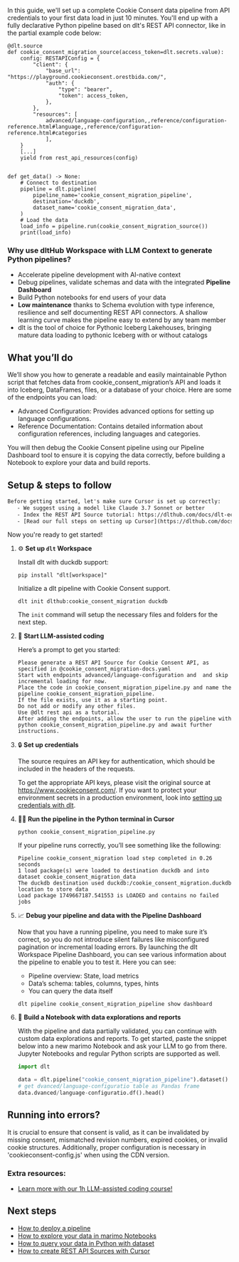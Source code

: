 In this guide, we'll set up a complete Cookie Consent data pipeline from API credentials to your first data load in just 10 minutes. You'll end up with a fully declarative Python pipeline based on dlt's REST API connector, like in the partial example code below:

```python-outcome
@dlt.source
def cookie_consent_migration_source(access_token=dlt.secrets.value):
    config: RESTAPIConfig = {
        "client": {
            "base_url": "https://playground.cookieconsent.orestbida.com/",
            "auth": {
                "type": "bearer",
                "token": access_token,
            },
        },
        "resources": [
            advanced/language-configuration,,reference/configuration-reference.html#language,,reference/configuration-reference.html#categories
            ],
    }
    [...]
    yield from rest_api_resources(config)


def get_data() -> None:
    # Connect to destination
    pipeline = dlt.pipeline(
        pipeline_name='cookie_consent_migration_pipeline',
        destination='duckdb',
        dataset_name='cookie_consent_migration_data', 
    )
    # Load the data
    load_info = pipeline.run(cookie_consent_migration_source())
    print(load_info) 
```

### Why use dltHub Workspace with LLM Context to generate Python pipelines?

- Accelerate pipeline development with AI-native context
- Debug pipelines, validate schemas and data with the integrated **Pipeline Dashboard**
- Build Python notebooks for end users of your data
- **Low maintenance** thanks to Schema evolution with type inference, resilience and self documenting REST API connectors. A shallow learning curve makes the pipeline easy to extend by any team member
- dlt is the tool of choice for Pythonic Iceberg Lakehouses, bringing mature data loading to pythonic Iceberg with or without catalogs

## What you’ll do

We’ll show you how to generate a readable and easily maintainable Python script that fetches data from cookie_consent_migration’s API and loads it into Iceberg, DataFrames, files, or a database of your choice. Here are some of the endpoints you can load:

- Advanced Configuration: Provides advanced options for setting up language configurations.
- Reference Documentation: Contains detailed information about configuration references, including languages and categories.

You will then debug the Cookie Consent pipeline using our Pipeline Dashboard tool to ensure it is copying the data correctly, before building a Notebook to explore your data and build reports.

## Setup & steps to follow

```default
Before getting started, let's make sure Cursor is set up correctly:
   - We suggest using a model like Claude 3.7 Sonnet or better
   - Index the REST API Source tutorial: https://dlthub.com/docs/dlt-ecosystem/verified-sources/rest_api/ and add it to context as **@dlt rest api**
   - [Read our full steps on setting up Cursor](https://dlthub.com/docs/dlt-ecosystem/llm-tooling/cursor-restapi#23-configuring-cursor-with-documentation)
```

Now you're ready to get started!

1. ⚙️ **Set up `dlt` Workspace**
    
    Install dlt with duckdb support:
    ```shell
    pip install "dlt[workspace]"
    ```

    Initialize a dlt pipeline with Cookie Consent support.
    ```shell
    dlt init dlthub:cookie_consent_migration duckdb
    ```

    The `init` command will setup the necessary files and folders for the next step.
    
2. 🤠 **Start LLM-assisted coding**
    
    Here’s a prompt to get you started:
    
    ```prompt
    Please generate a REST API Source for Cookie Consent API, as specified in @cookie_consent_migration-docs.yaml 
    Start with endpoints advanced/language-configuration and  and skip incremental loading for now. 
    Place the code in cookie_consent_migration_pipeline.py and name the pipeline cookie_consent_migration_pipeline. 
    If the file exists, use it as a starting point. 
    Do not add or modify any other files. 
    Use @dlt rest api as a tutorial. 
    After adding the endpoints, allow the user to run the pipeline with python cookie_consent_migration_pipeline.py and await further instructions.
    ```

    
3. 🔒 **Set up credentials** 
    
    The source requires an API key for authentication, which should be included in the headers of the requests.
    
    To get the appropriate API keys, please visit the original source at https://www.cookieconsent.com/.
    If you want to protect your environment secrets in a production environment, look into [setting up credentials with dlt](https://dlthub.com/docs/walkthroughs/add_credentials).
    
4. 🏃‍♀️ **Run the pipeline in the Python terminal in Cursor**
    
    ```shell
    python cookie_consent_migration_pipeline.py
    ```
    
    If your pipeline runs correctly, you’ll see something like the following:
    
    ```shell
    Pipeline cookie_consent_migration load step completed in 0.26 seconds
    1 load package(s) were loaded to destination duckdb and into dataset cookie_consent_migration_data
    The duckdb destination used duckdb:/cookie_consent_migration.duckdb location to store data
    Load package 1749667187.541553 is LOADED and contains no failed jobs
    ```
    
5. 📈 **Debug your pipeline and data with the Pipeline Dashboard**

    Now that you have a running pipeline, you need to make sure it’s correct, so you do not introduce silent failures like misconfigured pagination or incremental loading errors. By launching the dlt Workspace Pipeline Dashboard, you can see various information about the pipeline to enable you to test it. Here you can see:
    - Pipeline overview: State, load metrics
    - Data’s schema: tables, columns, types, hints
    - You can query the data itself
    
    ```shell
    dlt pipeline cookie_consent_migration_pipeline show dashboard
    ```
    
6. 🐍 **Build a Notebook with data explorations and reports**

    With the pipeline and data partially validated, you can continue with custom data explorations and reports. To get started, paste the snippet below into a new marimo Notebook and ask your LLM to go from there. Jupyter Notebooks and regular Python scripts are supported as well.

    
    ```python
    import dlt

   data = dlt.pipeline("cookie_consent_migration_pipeline").dataset()
   # get dvanced/language-configuratio table as Pandas frame
   data.dvanced/language-configuratio.df().head()
    ```

## Running into errors?

It is crucial to ensure that consent is valid, as it can be invalidated by missing consent, mismatched revision numbers, expired cookies, or invalid cookie structures. Additionally, proper configuration is necessary in 'cookieconsent-config.js' when using the CDN version.

### Extra resources:

- [Learn more with our 1h LLM-assisted coding course!](https://www.youtube.com/watch?v=GGid70rnJuM)

## Next steps

- [How to deploy a pipeline](https://dlthub.com/docs/walkthroughs/deploy-a-pipeline)
- [How to explore your data in marimo Notebooks](https://dlthub.com/docs/general-usage/dataset-access/marimo)
- [How to query your data in Python with dataset](https://dlthub.com/docs/general-usage/dataset-access/dataset)
- [How to create REST API Sources with Cursor](https://dlthub.com/docs/dlt-ecosystem/llm-tooling/cursor-restapi)
